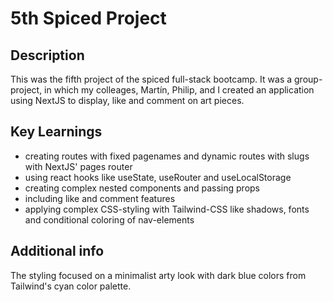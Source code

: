 # 5th Spiced Project

## Description
This was the fifth project of the spiced full-stack bootcamp. It was a group-project, in which my colleages, Martín, Philip, and I created an application using NextJS to display, like and comment on art pieces.

## Key Learnings
- creating routes with fixed pagenames and dynamic routes with slugs with NextJS' pages router
- using react hooks like useState, useRouter and useLocalStorage
- creating complex nested components and passing props
- including like and comment features
- applying complex CSS-styling with Tailwind-CSS like shadows, fonts and conditional coloring of nav-elements

## Additional info
The styling focused on a minimalist arty look with dark blue colors from Tailwind's cyan color palette.
